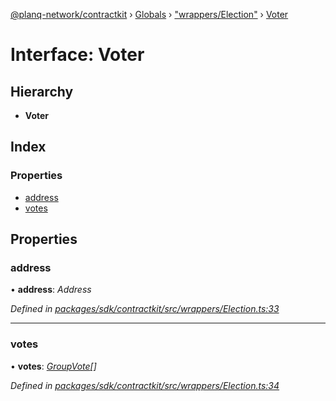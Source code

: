 [@planq-network/contractkit](../README.md) › [Globals](../globals.md) › ["wrappers/Election"](../modules/_wrappers_election_.md) › [Voter](_wrappers_election_.voter.md)

# Interface: Voter

## Hierarchy

* **Voter**

## Index

### Properties

* [address](_wrappers_election_.voter.md#address)
* [votes](_wrappers_election_.voter.md#votes)

## Properties

###  address

• **address**: *Address*

*Defined in [packages/sdk/contractkit/src/wrappers/Election.ts:33](https://github.com/planq-network/planq-sdk/blob/master/packages/sdk/contractkit/src/wrappers/Election.ts#L33)*

___

###  votes

• **votes**: *[GroupVote](_wrappers_election_.groupvote.md)[]*

*Defined in [packages/sdk/contractkit/src/wrappers/Election.ts:34](https://github.com/planq-network/planq-sdk/blob/master/packages/sdk/contractkit/src/wrappers/Election.ts#L34)*
